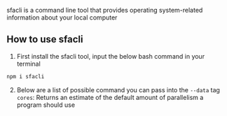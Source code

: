 sfacli is a command line tool that provides operating system-related information about your local computer

## How to use sfacli
1. First install the sfacli tool, input the below bash command in your terminal
```bash
npm i sfacli
```
2. Below are a list of possible command you can pass into the ```--data``` tag
```cores```: Returns an estimate of the default amount of parallelism a program should use